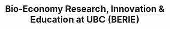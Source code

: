 ---
title: Bio-Economy Research, Innovation & Education at UBC (BERIE)
description: >
  BERIE is an inter- and multi-disciplinary research team comprising of scientists, engineers, and market and policy experts. It brings together the five UBC strategic research centres in support of bio-economy research and education. BERIE is working towards extracting high value products from bio-resources like bio-materials, bio-energy and bio-chemicals.
img: /img/partners/berie.jpg
link: bpi.ubc.ca
---